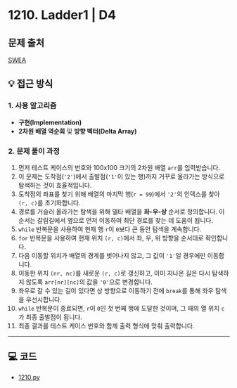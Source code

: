# 1210. Ladder1 | D4

## 문제 출처
[SWEA](https://swexpertacademy.com/main/code/problem/problemDetail.do?contestProbId=AV14ABYKADACFAYh&categoryId=AV14ABYKADACFAYh&categoryType=CODE&problemTitle=1210&orderBy=FIRST_REG_DATETIME&selectCodeLang=ALL&select-1=&pageSize=10&pageIndex=1)

## 💡 접근 방식

### 1. 사용 알고리즘
* **구현(Implementation)**
* **2차원 배열 역순회** 및 **방향 벡터(Delta Array)**

### 2. 문제 풀이 과정
1.  먼저 테스트 케이스의 번호와 100x100 크기의 2차원 배열 `arr`를 입력받습니다.
2.  이 문제는 도착점(`'2'`)에서 출발점(`'1'`이 있는 행)까지 거꾸로 올라가는 방식으로 탐색하는 것이 효율적입니다.
3.  도착점의 좌표를 찾기 위해 배열의 마지막 행(`r = 99`)에서 `'2'`의 인덱스를 찾아 `(r, c)`를 초기화합니다.
4.  경로를 거슬러 올라가는 탐색을 위해 델타 배열을 **좌-우-상** 순서로 정의합니다. 이 순서는 갈림길에서 옆으로 먼저 이동하여 최단 경로를 찾는 데 도움이 됩니다.
5.  `while` 반복문을 사용하여 현재 행 `r`이 `0`보다 큰 동안 탐색을 계속합니다.
6.  `for` 반복문을 사용하여 현재 위치 `(r, c)`에서 좌, 우, 위 방향을 순서대로 확인합니다.
7.  다음 이동할 위치가 배열의 경계를 벗어나지 않고, 그 값이 `'1'`일 경우에만 이동합니다.
8.  이동한 위치 `(nr, nc)`를 새로운 `(r, c)`로 갱신하고, 이미 지나온 길은 다시 탐색하지 않도록 `arr[nr][nc]`의 값을 `'0'`으로 변경합니다.
9.  좌우로 갈 수 있는 길이 있다면 상 방향으로 이동하기 전에 `break`를 통해 좌우 탐색을 우선시합니다.
10. `while` 반복문이 종료되면, `r`이 `0`인 첫 번째 행에 도달한 것이며, 그 때의 열 위치 `c`가 최종 출발점이 됩니다.
11. 최종 결과를 테스트 케이스 번호와 함께 출력 형식에 맞춰 출력합니다.


---

## 💻 코드
* [1210.py](1210.py)